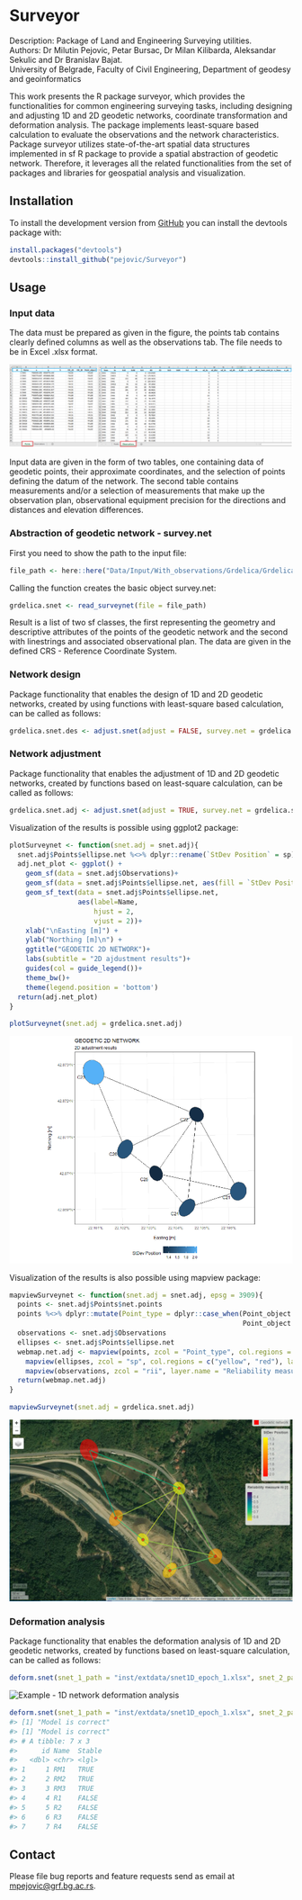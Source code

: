 
<!-- README.md is generated from README.Rmd. Please edit that file -->

# Surveyor

<!-- badges: start -->

<!-- badges: end -->

Description: Package of Land and Engineering Surveying utilities.  
Authors: Dr Milutin Pejovic, Petar Bursac, Dr Milan Kilibarda,
Aleksandar Sekulic and Dr Branislav Bajat.  
University of Belgrade, Faculty of Civil Engineering, Department of
geodesy and geoinformatics

This work presents the R package surveyor, which provides the
functionalities for common engineering surveying tasks, including
designing and adjusting 1D and 2D geodetic networks, coordinate
transformation and deformation analysis. The package implements
least-square based calculation to evaluate the observations and the
network characteristics. Package surveyor utilizes state-of-the-art
spatial data structures implemented in sf R package to provide a spatial
abstraction of geodetic network. Therefore, it leverages all the related
functionalities from the set of packages and libraries for geospatial
analysis and visualization.

## Installation

To install the development version from
[GitHub](https://github.com/pejovic/Surveyor) you can install the
devtools package with:

``` r
install.packages("devtools")
devtools::install_github("pejovic/Surveyor")
```

## Usage

### Input data

The data must be prepared as given in the figure, the points tab
contains clearly defined columns as well as the observations tab. The
file needs to be in Excel .xlsx format.

![Input xlsx file](man/figures/Input_data.png)

Input data are given in the form of two tables, one containing data of
geodetic points, their approximate coordinates, and the selection of
points defining the datum of the network. The second table contains
measurements and/or a selection of measurements that make up the
observation plan, observational equipment precision for the directions
and distances and elevation differences.

### Abstraction of geodetic network - survey.net

First you need to show the path to the input file:

``` r
file_path <- here::here("Data/Input/With_observations/Grdelica/Grdelica.xlsx")
```

Calling the function creates the basic object survey.net:

``` r
grdelica.snet <- read_surveynet(file = file_path)
```

Result is a list of two sf classes, the first representing the geometry
and descriptive attributes of the points of the geodetic network and the
second with linestrings and associated observational plan. The data are
given in the defined CRS - Reference Coordinate System.

### Network design

Package functionality that enables the design of 1D and 2D geodetic
networks, created by using functions with least-square based
calculation, can be called as follows:

``` r
grdelica.snet.des <- adjust.snet(adjust = FALSE, survey.net = grdelica.snet, dim_type = "2D", sd.apriori = 3,  all = FALSE)
```

### Network adjustment

Package functionality that enables the adjustment of 1D and 2D geodetic
networks, created by functions based on least-square calculation, can be
called as follows:

``` r
grdelica.snet.adj <- adjust.snet(adjust = TRUE, survey.net = grdelica.snet, dim_type = "2D", sd.apriori = 3,  maxiter = 50, prob = 0.95, result.units = "cm", all = FALSE)
```

Visualization of the results is possible using ggplot2 package:

``` r
plotSurveynet <- function(snet.adj = snet.adj){
  snet.adj$Points$ellipse.net %<>% dplyr::rename(`StDev Position` = sp)
  adj.net_plot <- ggplot() +
    geom_sf(data = snet.adj$Observations)+
    geom_sf(data = snet.adj$Points$ellipse.net, aes(fill = `StDev Position`, alpha = 10))+
    geom_sf_text(data = snet.adj$Points$ellipse.net,
                 aes(label=Name,
                     hjust = 2,
                     vjust = 2))+
    xlab("\nEasting [m]") +
    ylab("Northing [m]\n") +
    ggtitle("GEODETIC 2D NETWORK")+
    labs(subtitle = "2D ajdustment results")+
    guides(col = guide_legend())+
    theme_bw()+
    theme(legend.position = 'bottom')
  return(adj.net_plot)
}
```

``` r
plotSurveynet(snet.adj = grdelica.snet.adj)
```

![Input xlsx file](man/figures/README-unnamed-chunk-5-1.png)

Visualization of the results is also possible using mapview package:

``` r
mapviewSurveynet <- function(snet.adj = snet.adj, epsg = 3909){
  points <- snet.adj$Points$net.points
  points %<>% dplyr::mutate(Point_type = dplyr::case_when(Point_object == FALSE ~ "Geodetic network",
                                                          Point_object == TRUE ~ "Points at object"))
  observations <- snet.adj$Observations
  ellipses <- snet.adj$Points$ellipse.net
  webmap.net.adj <- mapview(points, zcol = "Point_type", col.regions = c("red","grey"), layer.name = "Points_type") +
    mapview(ellipses, zcol = "sp", col.regions = c("yellow", "red"), layer.name = "StDev Position")+
    mapview(observations, zcol = "rii", layer.name = "Reliability measure rii [/]") 
  return(webmap.net.adj)
}
```

``` r
mapviewSurveynet(snet.adj = grdelica.snet.adj)
```

![Input xlsx file](man/figures/mapviewSurveynet.png)

### Deformation analysis

Package functionality that enables the deformation analysis of 1D and 2D
geodetic networks, created by functions based on least-square
calculation, can be called as follows:

``` r
deform.snet(snet_1_path = "inst/extdata/snet1D_epoch_1.xlsx", snet_2_path = "inst/extdata/net1D_epoch_2.xlsx", sd.apriori = 0.5, units = "mm",  dim_type = "1D", prob = 0.95, wdh_model = "n_dh")
```

![Example - 1D network deformation
analysis](man/figures/Example_def_1D.png)

``` r
deform.snet(snet_1_path = "inst/extdata/snet1D_epoch_1.xlsx", snet_2_path = "inst/extdata/snet1D_epoch_2.xlsx", sd.apriori = 0.5, units = "mm",  dim_type = "1D", prob = 0.95, wdh_model = "n_dh")
#> [1] "Model is correct"
#> [1] "Model is correct"
#> # A tibble: 7 x 3
#>      id Name  Stable
#>   <dbl> <chr> <lgl> 
#> 1     1 RM1   TRUE  
#> 2     2 RM2   TRUE  
#> 3     3 RM3   TRUE  
#> 4     4 R1    FALSE 
#> 5     5 R2    FALSE 
#> 6     6 R3    FALSE 
#> 7     7 R4    FALSE
```

## Contact

Please file bug reports and feature requests send as email at
<mpejovic@grf.bg.ac.rs>.
